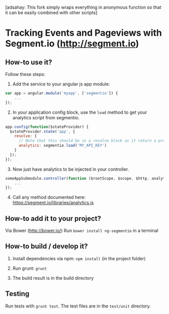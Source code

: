 [adsahay: This fork simply wraps everything in anonymous function so that it can be easily combined with other scripts]

# Tracking Events and Pageviews with Segment.io (http://segment.io)

## How-to use it?

Follow these steps:

1) Add the service to your angular js app module:

```javascript
var app = angular.module('myapp', ['segmentio']) {
    ...
});
```

2) In your application config block, use the `load` method to get your analytics script from segmentio.

```javascript
app.config(function($stateProvider) {
  $stateProvider.state('app', {
    resolve: {
      // Note that this should be in a resolve block as it return a promise
      analytics: segmentio.load('MY_API_KEY')
    }
  });
});
```

3) Now just have analytics to be injected in your controller.

```javascript
someAppSubmodule.controller(function ($rootScope, $scope, $http, analytics) {
    ...
});
```

4) Call any method documented here: https://segment.io/libraries/analytics.js

## How-to add it to your project?

Via Bower (http://bower.io/)
Run `bower install ng-segmentio` in a terminal

## How-to build / develop it?

1) Install dependencies via npm: `npm install` (in the project folder)

2) Run grunt: `grunt`

3) The build result is in the build directory

## Testing

Run tests with `grunt test`. The test files are in the `test/unit` directory.
